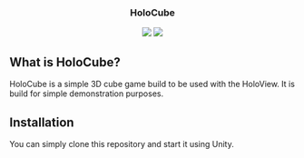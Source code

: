 <!-- @format -->
<p align="center">
<!--     <img width="200" align="center" alt="logo" src="https://github.com/user-attachments/assets/c29d8604-30e7-4134-9d5d-6729ecffcb6d" /> -->
</p>
<h3 align="center">HoloCube</h3>

<p align="center">
    <img src="https://img.shields.io/badge/-Unity_6.1-000000?style=for-the-badge&logo=Unity&logoColor=#FFFFFF">
    <img src="https://img.shields.io/badge/Status-Demo_Minigame-green?style=for-the-badge">
</p>

## What is HoloCube?

HoloCube is a simple 3D cube game build to be used with the HoloView. It is build for simple demonstration purposes.

## Installation

You can simply clone this repository and start it using Unity.
